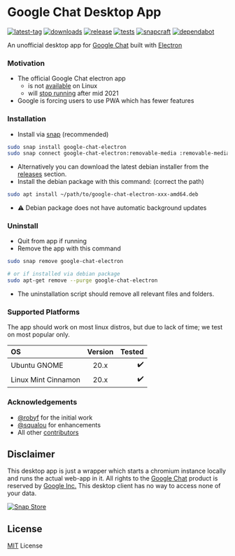 # Google Chat Desktop App

[![latest-tag](https://badgen.net/github/release/ankurk91/google-chat-electron)](https://github.com/ankurk91/google-chat-electron/tags)
[![downloads](https://img.shields.io/github/downloads/ankurk91/google-chat-electron/total?cacheSeconds=3600)](https://github.com/ankurk91/google-chat-electron/releases)
[![release](https://github.com/ankurk91/google-chat-electron/actions/workflows/release.yml/badge.svg)](https://github.com/ankurk91/google-chat-electron/actions/workflows/release.yml)
[![tests](https://github.com/ankurk91/google-chat-electron/actions/workflows/tests.yml/badge.svg)](https://github.com/ankurk91/google-chat-electron/actions/workflows/tests.yml)
[![snapcraft](https://snapcraft.io/google-chat-electron/badge.svg)](https://snapcraft.io/google-chat-electron)
[![dependabot](https://badgen.net/dependabot/ankurk91/google-chat-electron)](https://github.com/ankurk91/google-chat-electron/pulls)

An unofficial desktop app for [Google Chat](https://chat.google.com/) built with [Electron](https://www.electronjs.org/)

### Motivation

* The official Google Chat electron app
    - is not [available](https://chat.google.com/download/) on Linux
    - will [stop running](https://support.google.com/chat/answer/10194711) after mid 2021
* Google is forcing users to use PWA which has fewer features

### Installation

* Install via [snap](https://snapcraft.io/google-chat-electron) (recommended)

```bash
sudo snap install google-chat-electron
sudo snap connect google-chat-electron:removable-media :removable-media
```

* Alternatively you can download the latest debian installer from
  the [releases](https://github.com/ankurk91/google-chat-electron/releases/latest) section.
* Install the debian package with this command: (correct the path)

```bash
sudo apt install ~/path/to/google-chat-electron-xxx-amd64.deb
```

* :warning: Debian package does not have automatic background updates

### Uninstall

* Quit from app if running
* Remove the app with this command

```bash
sudo snap remove google-chat-electron

# or if installed via debian package
sudo apt-get remove --purge google-chat-electron
```

* The uninstallation script should remove all relevant files and folders.

### Supported Platforms

The app should work on most linux distros, but due to lack of time; we test on most popular only.

| OS                    | Version          | Tested              |
| :---                  | :---:            |                ---: |
| Ubuntu GNOME          | 20.x             |  :heavy_check_mark: |
| Linux Mint Cinnamon   | 20.x             |  :heavy_check_mark: |

### Acknowledgements

* [@robyf](https://github.com/robyf/google-chat-linux) for the initial work
* [@squalou](https://github.com/squalou/google-chat-linux) for enhancements
* All other [contributors](https://github.com/ankurk91/google-chat-electron/graphs/contributors)

## Disclaimer

This desktop app is just a wrapper which starts a chromium instance locally and runs the actual web-app in it. All
rights to the [Google Chat](https://chat.google.com/) product is reserved by
[Google Inc.](https://en.wikipedia.org/wiki/Google)
This desktop client has no way to access none of your data.

[![Snap Store](https://snapcraft.io/static/images/badges/en/snap-store-black.svg)](https://snapcraft.io/google-chat-electron)

## License

[MIT](LICENSE.txt) License
